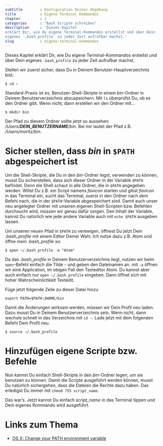 ```yaml
---
subtitle        : Konfiguration Deiner Umgebung
title           : Eigene Terminal Kommandos
chapter         : 3
categories      : "Bash Scripte schreiben"
description     : 'Dieses Kapitel
erklärt Dir, wie Du eigene Terminal-Kommandos erstellst und über Dein
eigenes `.bash_profile` zu jeder Zeit aufrufbar machst.'
slug            : eigene-terminal-kommandos
---
```

Dieses Kapitel erklärt Dir, wie Du eigene Terminal-Kommandos erstellst
und über Dein eigenes `.bash_profile` zu jeder Zeit aufrufbar machst.
<!-- readmore -->

Stellen wir zuerst sicher, dass Du in Deinem Benutzer-Hauptverzeichnis
bist:

    $ cd ~

Standard-Praxis ist es, Benutzer-Shell-Skripte in einem *bin*-Ordner in
Deinem Benutzerverzeichnis abzuspeichern. Mit `ls` überprüfst Du, ob es
den Ordner gibt. Wenn nicht, dann erstellen wir den Ordner mit…

    $ mkdir bin

Der Pfad zu diesem Ordner sollte jetzt so aussehen:
*/Users/**DEIN\_BENUTZERNAME**/bin*. Bei mir lautet der Pfad z.B.
*/Users/moritz/bin*.

# Sicher stellen, dass *bin* in `$PATH` abgespeichert ist

Um die Shell-Skripte, die Du in den *bin*-Ordner legst, verwenden zu
können, musst Du sicherstellen, dass sich dieser Ordner in der Variable
`$PATH` befindet. Denn die Shell schaut in alle Ordner, die in `$PATH`
angegeben werden. Willst Du z.B. ein Script namens *favicon* starten und
gibst *favicon* in das Terminal ein, sucht das Terminal, zuerst in den
Ordner nach dem Befehl nach, die in der `$PATH`-Variable abgespeichert
sind. Damit auch unser neu angelegter Ordner mit unseren eigenen
Shell-Scripten bzw. Befehlen durchsucht wird, müssen wir genau dafür
sorgen. Den Inhalt der Variable, kannst Du natürlich wie jede andere
Variable auch mit `echo $PATH` ausgeben lassen.

Um unseren neuen Pfad in `$PATH` zu verewigen, öffnest Du jetzt Dein
*.bash\_profile* mit einem Editor Deiner Wahl. Ich nutze dazu z.B. Atom
und öffne mein *.bash\_profile* so:

    $ open ~/.bash_profile -a "Atom"

Da das *.bash\_profile* in Deinem Benutzerverzeichnis liegt, nutzen wir
beim `open`-Befehl einfach die Tilde `~` und geben den Dateinamen an.
mit `-a` öffnen wir eine Application, im obigen Fall den Texteditor
Atom. Du kannst aber auch einfach nur `open ~/.bash_profile` eingeben.
Dann öffnet sich mit hoher Wahrscheinlichkeit Textedit.

Füge jetzt folgende Zeile zu dieser Datei hinzu

    export PATH=$PATH:$HOME/bin

Damit die Änderungen wirksam werden, müssen wir Dein Profil neu laden.
Dazu musst Du in Deinem Benutzerverzeichnis sein. Wenn nicht, dann
wechsle schnell in das Verzeichnis mit `cd ~`. Lade jetzt mit dem
folgenden Befehl Dein Profil neu.

    $ source ~/.bash_profile

# Hinzufügen eigene Scripte bzw. Befehle

Nun kannst Du einfach Shell-Skripte in den *bin*-Ordner legen, um sie
benutzen zu können. Damit die Scripte ausgeführt werden können, musst Du
natürlich sichergehen, dass die Dateien die Rechte dazu haben. Das
erledigst Du immer mit `chmod 755 script_name`.

Das war’s. Jetzt kannst Du einfach *script\_name* in das Terminal tippen
und Dein eigenes Kommando wird ausgeführt.

# Links zum Thema

  - [OS X: Change your PATH environment
    variable](http://www.tech-recipes.com/rx/2621/os_x_change_path_environment_variable/)
